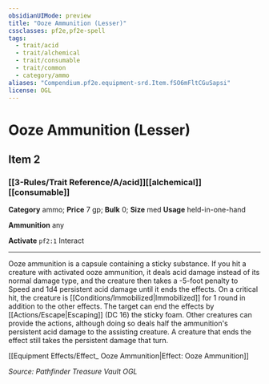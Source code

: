 ```yaml
---
obsidianUIMode: preview
title: "Ooze Ammunition (Lesser)"
cssclasses: pf2e,pf2e-spell
tags:
  - trait/acid
  - trait/alchemical
  - trait/consumable
  - trait/common
  - category/ammo
aliases: "Compendium.pf2e.equipment-srd.Item.fSO6mFltCGuSapsi"
license: OGL
---
```

# Ooze Ammunition (Lesser)
## Item 2
### [[3-Rules/Trait Reference/A/acid]][[alchemical]][[consumable]]

**Category** ammo; 
**Price** 7 gp; 
**Bulk** 0; **Size** med
**Usage** held-in-one-hand

**Ammunition** any

**Activate** `pf2:1` Interact

* * *

Ooze ammunition is a capsule containing a sticky substance. If you hit a creature with activated ooze ammunition, it deals acid damage instead of its normal damage type, and the creature then takes a -5-foot penalty to Speed and 1d4 persistent acid damage until it ends the effects. On a critical hit, the creature is [[Conditions/Immobilized|Immobilized]] for 1 round in addition to the other effects. The target can end the effects by [[Actions/Escape|Escaping]] (DC 16) the sticky foam. Other creatures can provide the actions, although doing so deals half the ammunition's persistent acid damage to the assisting creature. A creature that ends the effect still takes the persistent damage that turn.

[[Equipment Effects/Effect_ Ooze Ammunition|Effect: Ooze Ammunition]]

*Source: Pathfinder Treasure Vault*
*OGL*